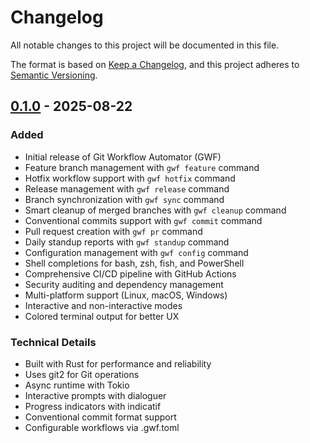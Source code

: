 # Changelog

All notable changes to this project will be documented in this file.

The format is based on [Keep a Changelog](https://keepachangelog.com/en/1.0.0/),
and this project adheres to [Semantic Versioning](https://semver.org/spec/v2.0.0.html).

## [0.1.0] - 2025-08-22

### Added
- Initial release of Git Workflow Automator (GWF)
- Feature branch management with `gwf feature` command
- Hotfix workflow support with `gwf hotfix` command  
- Release management with `gwf release` command
- Branch synchronization with `gwf sync` command
- Smart cleanup of merged branches with `gwf cleanup` command
- Conventional commits support with `gwf commit` command
- Pull request creation with `gwf pr` command
- Daily standup reports with `gwf standup` command
- Configuration management with `gwf config` command
- Shell completions for bash, zsh, fish, and PowerShell
- Comprehensive CI/CD pipeline with GitHub Actions
- Security auditing and dependency management
- Multi-platform support (Linux, macOS, Windows)
- Interactive and non-interactive modes
- Colored terminal output for better UX

### Technical Details
- Built with Rust for performance and reliability
- Uses git2 for Git operations
- Async runtime with Tokio
- Interactive prompts with dialoguer
- Progress indicators with indicatif
- Conventional commit format support
- Configurable workflows via .gwf.toml

[0.1.0]: https://github.com/Nonanti/gwf-cli/releases/tag/v0.1.0
